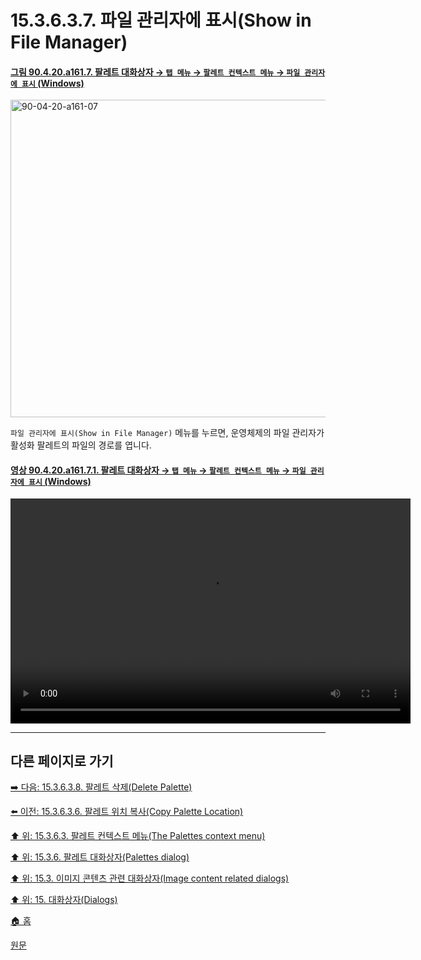 # 15.3.6.3.7. 파일 관리자에 표시(Show in File Manager)

<a id="90-04-20-a161-07"></a>

#### [그림 90.4.20.a161.7. 팔레트 대화상자 → `탭 메뉴` → `팔레트 컨텍스트 메뉴` → `파일 관리자에 표시` (Windows)](./90-04-0020-palette.md#90-04-20-a161-07)
<img width="870" height="508" alt="90-04-20-a161-07" src="https://github.com/user-attachments/assets/73b08ab2-acd8-4392-92fe-f3b74d546d90" />

`파일 관리자에 표시(Show in File Manager)` 메뉴를 누르면, 운영체제의 파일 관리자가 활성화 팔레트의 파일의 경로를 엽니다.

<a id="90-04-20-a161-07-01"></a>

#### [영상 90.4.20.a161.7.1. 팔레트 대화상자 → `탭 메뉴` → `팔레트 컨텍스트 메뉴` → `파일 관리자에 표시` (Windows)](./90-04-0020-palette.md#90-04-20-a161-07-01)
<video controls="controls" width="640" height="360" src="https://github.com/user-attachments/assets/a7ad8835-22ac-492e-82c9-68b36018e6e6"></video>

***

## 다른 페이지로 가기

[➡️ 다음: 15.3.6.3.8. 팔레트 삭제(Delete Palette)](./15-03-06-03-08-delete_palette.md)

[⬅️ 이전: 15.3.6.3.6. 팔레트 위치 복사(Copy Palette Location)](./15-03-06-03-06-copy_palette_location.md)

[⬆️ 위: 15.3.6.3. 팔레트 컨텍스트 메뉴(The Palettes context menu)](./15-03-06-03-00-the_palettes_context_menu.md)

[⬆️ 위: 15.3.6. 팔레트 대화상자(Palettes dialog)](./15-03-06-00-palettes_dialog.md)

[⬆️ 위: 15.3. 이미지 콘텐츠 관련 대화상자(Image content related dialogs)](./15-03-00-image-content-related-dialogs.md)

[⬆️ 위: 15. 대화상자(Dialogs)](./15-00-dialogs.md)

[🏠 홈](./00-home.md)

[원문](https://docs.gimp.org/2.10/ko/gimp-palette-dialog.html#gimp-concepts-palettes-menu)